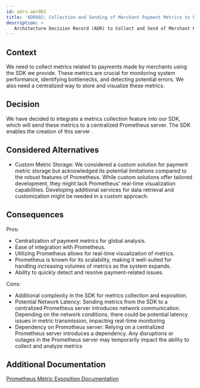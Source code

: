 ```yaml
---
id: adrs-adr002
title: 'ADR002: Collection and Sending of Merchant Payment Metrics to Prometheus in the SDK'
description: >
   Architecture Decision Record (ADR) to Collect and Send of Merchant Payment Metrics to Prometheus in the SDK
---
```


## Context

We need to collect metrics related to payments made by merchants using the SDK we provide. These metrics are crucial for monitoring system performance, 
identifying bottlenecks, and detecting potential errors. We also need a centralized way to store and visualize these metrics.

## Decision

We have decided to integrate a metrics collection feature into our  SDK, which will send these metrics to a centralized Prometheus server. The SDK  enables the creation of this server .

## Considered Alternatives
* Custom Metric Storage: We considered a custom solution for payment metric storage but acknowledged its potential limitations compared to the robust features of Prometheus. While custom solutions offer tailored development, they might lack Prometheus' real-time visualization capabilities. Developing additional services for data retrieval and customization might be needed in a custom approach.

## Consequences
Pros:

* Centralization of payment metrics for global analysis.
* Ease of integration with Prometheus.
* Utilizing Prometheus allows for real-time visualization of metrics.
* Prometheus is known for its scalability, making it well-suited for handling increasing volumes of metrics as the system expands.
* Ability to quickly detect and resolve payment-related issues.
  
Cons:

* Additional complexity in the SDK for metrics collection and exposition.
* Potential Network Latency: Sending metrics from the SDK to a centralized Prometheus server introduces network communication. Depending on the network conditions, there could be potential latency issues in metric transmission, impacting real-time monitoring
* Dependency on  Promotheus server: Relying on a centralized Prometheus server introduces a dependency. Any disruptions or outages in the Prometheus server may temporarily impact the ability to collect and analyze metrics


## Additional Documentation
[Prometheus Metric Exposition Documentation](https://prometheus.io/docs/instrumenting/exposition_formats/) 


